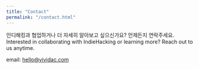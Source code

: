 ```yaml
---
title: "Contact"
permalink: "/contact.html"
---
```

인디해킹과 협업하거나 더 자세히 알아보고 싶으신가요? 언제든지 연락주세요.
Interested in collaborating with IndieHacking or learning more? Reach out to us anytime.

email: hello@vividac.com
